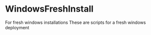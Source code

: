 # WindowsFreshInstall
For fresh windows installations
These are scripts for a fresh windows deployment